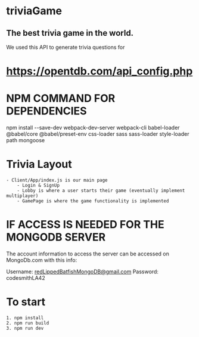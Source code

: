 # triviaGame

## The best trivia game in the world.

We used this API to generate trivia questions for

# https://opentdb.com/api_config.php

# NPM COMMAND FOR DEPENDENCIES

npm install --save-dev webpack-dev-server webpack-cli babel-loader @babel/core @babel/preset-env css-loader sass sass-loader style-loader path mongoose

# Trivia Layout

    - Client/App/index.js is our main page
        - Login & SignUp
        - Lobby is where a user starts their game (eventually implement multiplayer)
        - GamePage is where the game functionality is implemented

# IF ACCESS IS NEEDED FOR THE MONGODB SERVER

The account information to access the server can be accessed on MongoDb.com with this info:

Username: redLippedBatfishMongoDB@gmail.com
Password: codesmithLA42

# To start

    1. npm install
    2. npm run build
    3. npm run dev
